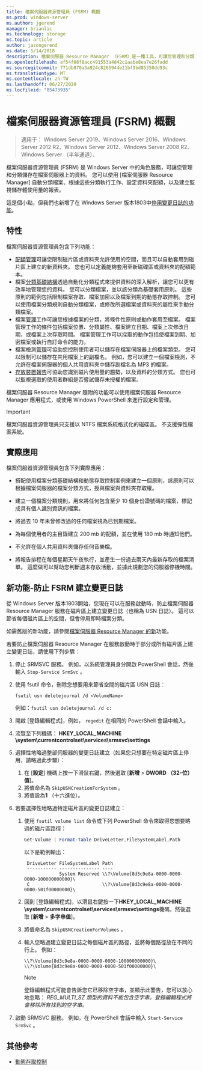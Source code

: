 ```yaml
---
title: 檔案伺服器資源管理員 (FSRM) 概觀
ms.prod: windows-server
ms.author: jgerend
manager: brianlic
ms.technology: storage
ms.topic: article
author: jasongerend
ms.date: 5/14/2018
description: 檔案伺服器 Resource Manager （FSRM）是一種工具，可讓您管理和分類 Windows Server 檔案伺服器上的資料。
ms.openlocfilehash: af54f08f8acc491553a4d42c1aabe8ea7e26fadd
ms.sourcegitcommit: 771db070a3a924c8265944e21bf9bd85350dd93c
ms.translationtype: MT
ms.contentlocale: zh-TW
ms.lasthandoff: 06/27/2020
ms.locfileid: "85473935"
---
```

# <a name="file-server-resource-manager-fsrm-overview"></a>檔案伺服器資源管理員 (FSRM) 概觀

> 適用于： Windows Server 2019、Windows Server 2016、Windows Server 2012 R2、Windows Server 2012、Windows Server 2008 R2、Windows Server （半年通道）、

檔案伺服器資源管理員 (FSRM) 是 Windows Server 中的角色服務，可讓您管理和分類儲存在檔案伺服器上的資料。 您可以使用 [檔案伺服器 Resource Manager] 自動分類檔案、根據這些分類執行工作、設定資料夾配額，以及建立監視儲存體使用量的報表。

這是個小點，但我們也新增了在 Windows Server 版本1803中[停用變更日誌的功能](#whats-new)。

## <a name="features"></a>特性

檔案伺服器資源管理員包含下列功能：

-   [配額管理](quota-management.md)可讓您限制磁片區或資料夾允許使用的空間，而且可以自動套用到磁片區上建立的新資料夾。 您也可以定義能夠套用至新磁碟區或資料夾的配額範本。
-   檔案[分類基礎結構](classification-management.md)透過自動化分類程式來提供資料的深入解析，讓您可以更有效率地管理您的資料。 您可以分類檔案，並以該分類為基礎套用原則。 這些原則的範例包括限制檔案存取、檔案加密以及檔案到期的動態存取控制。 您可以使用檔案分類規則自動分類檔案，或修改所選檔案或資料夾的屬性來手動分類檔案。
-   檔案[管理](file-management-tasks.md)工作可讓您根據檔案的分類，將條件性原則或動作套用至檔案。 檔案管理工作的條件包括檔案位置、分類屬性、檔案建立日期、檔案上次修改日期，或檔案上次存取時間。 檔案管理工作可以採取的動作包括使檔案到期、加密檔案或執行自訂命令的能力。
-   檔案檢測[管理](file-screening-management.md)可協助您控制使用者可以儲存在檔案伺服器上的檔案類型。 您可以限制可以儲存在共用檔案上的副檔名。 例如，您可以建立一個檔案檢測，不允許在檔案伺服器的個人共用資料夾中儲存副檔名為 MP3 的檔案。
-   [存放裝置報告](storage-reports-management.md)可協助您識別磁片使用量的趨勢，以及資料的分類方式。 您也可以監視選取的使用者群組是否嘗試儲存未授權的檔案。

檔案伺服器 Resource Manager 隨附的功能可以使用檔案伺服器 Resource Manager 應用程式，或使用 Windows PowerShell 來進行設定和管理。

> [!IMPORTANT]
>  檔案伺服器資源管理員只支援以 NTFS 檔案系統格式化的磁碟區。 不支援彈性檔案系統。

## <a name="practical-applications"></a>實際應用
 檔案伺服器資源管理員包含下列實際應用：

-   搭配使用檔案分類基礎結構和動態存取控制案例來建立一個原則，該原則可以根據檔案伺服器的檔案分類方式，授與檔案與資料夾存取權。

-   建立一個檔案分類規則，用來將任何包含至少 10 個身份證號碼的檔案，標記成具有個人識別資訊的檔案。

-   將過去 10 年未曾修改過的任何檔案視為已到期檔案。

-   為每個使用者的主目錄建立 200 mb 的配額，並在使用 180 mb 時通知他們。

-   不允許在個人共用資料夾儲存任何音樂檔。

-   將報告排程在每個星期天午夜執行，並產生一份過去兩天內最新存取的檔案清單。 這麼做可以幫助您判斷週末存放活動，並據此規劃您的伺服器停機時間。

## <a name="whats-new---prevent-fsrm-from-creating-change-journals"></a><a name="whats-new"></a>新功能-防止 FSRM 建立變更日誌

從 Windows Server 版本1803開始，您現在可以在服務啟動時，防止檔案伺服器 Resource Manager 服務在磁片區上建立變更日誌（也稱為 USN 日誌）。 這可以節省每個磁片區上的空間，但會停用即時檔案分類。

如需舊版的新功能，請參閱[檔案伺服器 Resource Manager 的新](https://technet.microsoft.com/library/dn383587.aspx)功能。

若要防止檔案伺服器 Resource Manager 在服務啟動時于部分或所有磁片區上建立變更日誌，請使用下列步驟：

1. 停止 SRMSVC 服務。 例如，以系統管理員身分開啟 PowerShell 會話，然後輸入 `Stop-Service SrmSvc` 。
2. 使用 fsutil 命令，刪除您想要用來節省空間的磁片區 USN 日誌：

      ```
      fsutil usn deletejournal /d <VolumeName>
      ```
    例如：`fsutil usn deletejournal /d c:`

3. 開啟 [登錄編輯程式]，例如， `regedit` 在相同的 PowerShell 會話中輸入。
4. 流覽至下列機碼： **HKEY_LOCAL_MACHINE \system\currentcontrolset\services\srmsvc\settings**
5. 選擇性地略過整部伺服器的變更日誌建立（如果您只想要在特定磁片區上停用，請略過此步驟）：
    1. 在 [**設定**] 機碼上按一下滑鼠右鍵，然後選取 [**新增**  >  **DWORD （32-位）值**]。
    1. 將值命名為 `SkipUSNCreationForSystem` 。
    1. 將值設為**1** （十六進位）。
6. 若要選擇性地略過特定磁片區的變更日誌建立：
    1. 使用 `fsutil volume list` 命令或下列 PowerShell 命令來取得您想要略過的磁片區路徑：
        ```PowerShell
        Get-Volume | Format-Table DriveLetter,FileSystemLabel,Path
        ```
       以下是範例輸出：

       ```
        DriveLetter FileSystemLabel Path
        ----------- --------------- ----
                    System Reserved \\?\Volume{8d3c9e8a-0000-0000-0000-100000000000}\
        C                           \\?\Volume{8d3c9e8a-0000-0000-0000-501f00000000}\
       ```
    2. 回到 [登錄編輯程式]，以滑鼠右鍵按一下**HKEY_LOCAL_MACHINE \system\currentcontrolset\services\srmsvc\settings**機碼，然後選取 [**新增**  >  **多字串值**]。
    3. 將值命名為 `SkipUSNCreationForVolumes` 。
    4. 輸入您略過建立變更日誌之每個磁片區的路徑，並將每個路徑放在不同的行上。 例如：

        ```
        \\?\Volume{8d3c9e8a-0000-0000-0000-100000000000}\
        \\?\Volume{8d3c9e8a-0000-0000-0000-501f00000000}\
        ```

        > [!NOTE]
        > 登錄編輯程式可能會告訴您它已移除空字串，並顯示此警告，您可以放心地忽略： *REG_MULTI_SZ 類型的資料不能包含空字串。登錄編輯程式將會移除所有找到的空字串。*

7. 啟動 SRMSVC 服務。 例如，在 PowerShell 會話中輸入 `Start-Service SrmSvc` 。



## <a name="additional-references"></a>其他參考

- [動態存取控制](https://technet.microsoft.com/library/dn408191(v=ws.11).aspx)